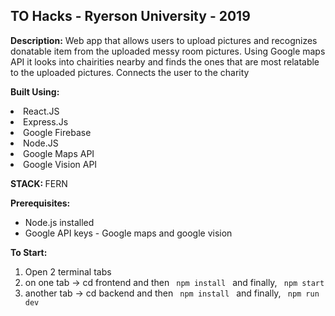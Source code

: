 <h2>TO Hacks - Ryerson University - 2019 </h2>

<b>Description:</b> Web app that allows users to upload pictures and recognizes donatable item from the uploaded messy room pictures. Using Google maps API it looks into chairities nearby and finds the ones that are most relatable to the uploaded pictures. Connects the user to the charity

<b> Built Using: </b>
<li> React.JS </li>
<li> Express.Js </li>
<li> Google Firebase </li>
<li> Node.JS </li>
<li> Google Maps API </li>
<li> Google Vision API </li>

<b> STACK: </b> FERN 

<b> Prerequisites: </b>
- Node.js installed
- Google API keys - Google maps and google vision

<b> To Start: </b>

1. Open 2 terminal tabs 
2. on one tab -> cd frontend and then <code> npm install </code> and finally, <code> npm start </code>
3. another tab -> cd backend and then <code> npm install </code> and finally, <code> npm run dev </code>
